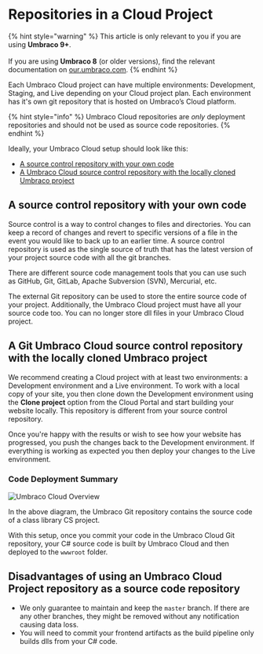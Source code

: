# Repositories in a Cloud Project

{% hint style="warning" %}
This article is only relevant to you if you are using **Umbraco 9+**.\
\
If you are using **Umbraco 8** (or older versions), find the relevant documentation on [our.umbraco.com](https://our.umbraco.com/Documentation/Umbraco-Cloud/Getting-Started/Git-Repository-in-a-Cloud-Project/).
{% endhint %}

Each Umbraco Cloud project can have multiple environments: Development, Staging, and Live depending on your Cloud project plan. Each environment has it's own git repository that is hosted on Umbraco’s Cloud platform.

{% hint style="info" %}
Umbraco Cloud repositories are _only_ deployment repositories and should not be used as source code repositories.
{% endhint %}

Ideally, your Umbraco Cloud setup should look like this:

* [A source control repository with your own code](git-repository-in-a-cloud-project.md#a-source-control-repository-with-your-own-code)
* [A Umbraco Cloud source control repository with the locally cloned Umbraco project](git-repository-in-a-cloud-project.md#a-git-umbraco-cloud-source-control-repository-with-the-locally-cloned-umbraco-project)

## A source control repository with your own code

Source control is a way to control changes to files and directories. You can keep a record of changes and revert to specific versions of a file in the event you would like to back up to an earlier time. A source control repository is used as the single source of truth that has the latest version of your project source code with all the git branches.

There are different source code management tools that you can use such as GitHub, Git, GitLab, Apache Subversion (SVN), Mercurial, etc.

The external Git repository can be used to store the entire source code of your project. Additionally, the Umbraco Cloud project must have all your source code too. You can no longer store dll files in your Umbraco Cloud project.

## A Git Umbraco Cloud source control repository with the locally cloned Umbraco project

We recommend creating a Cloud project with at least two environments: a Development environment and a Live environment. To work with a local copy of your site, you then clone down the Development environment using the **Clone project** option from the Cloud Portal and start building your website locally. This repository is different from your source control repository.

Once you're happy with the results or wish to see how your website has progressed, you push the changes back to the Development environment. If everything is working as expected you then deploy your changes to the Live environment.

### Code Deployment Summary

![Umbraco Cloud Overview](images/UCP\_v9.png)

In the above diagram, the Umbraco Git repository contains the source code of a class library CS project.

With this setup, once you commit your code in the Umbraco Cloud Git repository, your C# source code is built by Umbraco Cloud and then deployed to the `wwwroot` folder.

## Disadvantages of using an Umbraco Cloud Project repository as a source code repository

* We only guarantee to maintain and keep the `master` branch. If there are any other branches, they might be removed without any notification causing data loss.
* You will need to commit your frontend artifacts as the build pipeline only builds dlls from your C# code.
